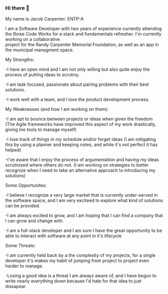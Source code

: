 ### Hi there 👋
 My name is Jacob Carpenter. ENTP-A

I am a Software Developer with two years of experience currently attending the Boise Code Works for a stack and fundamentals refresher. I'm currently working on a collaborative  
project for the Randy Carpenter Memorial Foundation, as well as an app in the municipal managment space. 


My Strengths: 

-I have an open mind and I am not only willing but also quite enjoy the process of putting ideas to scrutiny.

-I am task focused, passionate about pairing problems with their best solutions.

-I work well with a team, and I love the product development process. 

My Weaknesses (and how I am working on them):

-I am apt to bounce between projects or ideas when given the freedom (The Agile frameworks have improved this aspect of my work drastically, giving me tools to manage myself)

-I lose track of things in my schedule and/or forget ideas (I am mitigating this by using a planner and keeping notes, and while it's not perfect it has helped)

-I've aware that I enjoy the process of argumentation and having my ideas scrutinized where others do not. (I am working on strategies to better recognize when I need to take an alternative approach to introducing my solutions)


Some Opportunites:

-I believe I recognize a very large market that is currently under-served in the software space, and I am very exciteed to explore what kind of solutions can be provided. 

-I am always excited to grow, and I am hoping that I can find a company that I can grow and change with. 

-I am a full-stack developer and I am sure I have the great opportunity to be able to interact with software at any point in it's lifecycle


Some Threats:

-I am currently held back by a the complexity of my projects, for a single developer it's makes my habit of jumping from project to project even harder to manage.

-Losing a good idea is a threat I am always aware of, and I have begun to write nearly everything down because I'd hate for that idea to just dissapear.




